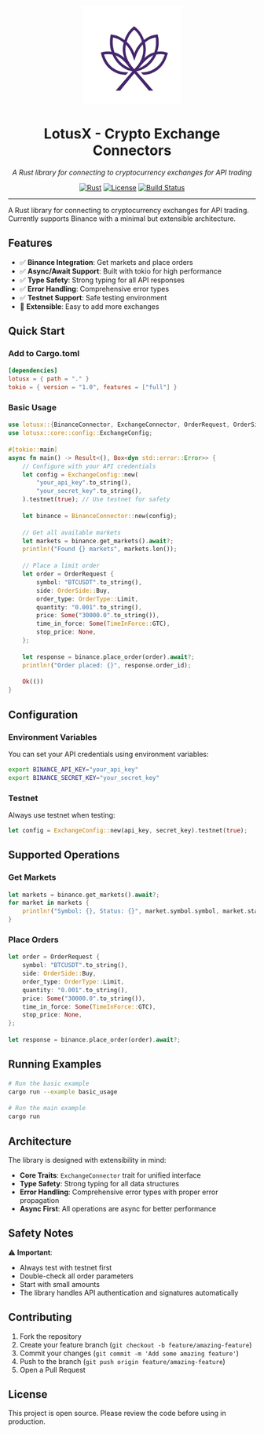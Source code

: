 <div align="center">
  <img src="assets/images/lotusx_logo.png" alt="LotusX Logo" width="200" height="200">
  
  # LotusX - Crypto Exchange Connectors
  
  <p><em>A Rust library for connecting to cryptocurrency exchanges for API trading</em></p>
  
  [![Rust](https://img.shields.io/badge/rust-stable-brightgreen.svg)](https://www.rust-lang.org/)
  [![License](https://img.shields.io/badge/license-MIT-blue.svg)](LICENSE)
  [![Build Status](https://img.shields.io/badge/build-passing-brightgreen.svg)](https://github.com/yourusername/lotusx)
  
</div>

---

A Rust library for connecting to cryptocurrency exchanges for API trading. Currently supports Binance with a minimal but extensible architecture.

## Features

- ✅ **Binance Integration**: Get markets and place orders
- ✅ **Async/Await Support**: Built with tokio for high performance
- ✅ **Type Safety**: Strong typing for all API responses
- ✅ **Error Handling**: Comprehensive error types
- ✅ **Testnet Support**: Safe testing environment
- 🔄 **Extensible**: Easy to add more exchanges

## Quick Start

### Add to Cargo.toml

```toml
[dependencies]
lotusx = { path = "." }
tokio = { version = "1.0", features = ["full"] }
```

### Basic Usage

```rust
use lotusx::{BinanceConnector, ExchangeConnector, OrderRequest, OrderSide, OrderType};
use lotusx::core::config::ExchangeConfig;

#[tokio::main]
async fn main() -> Result<(), Box<dyn std::error::Error>> {
    // Configure with your API credentials
    let config = ExchangeConfig::new(
        "your_api_key".to_string(),
        "your_secret_key".to_string(),
    ).testnet(true); // Use testnet for safety

    let binance = BinanceConnector::new(config);

    // Get all available markets
    let markets = binance.get_markets().await?;
    println!("Found {} markets", markets.len());

    // Place a limit order
    let order = OrderRequest {
        symbol: "BTCUSDT".to_string(),
        side: OrderSide::Buy,
        order_type: OrderType::Limit,
        quantity: "0.001".to_string(),
        price: Some("30000.0".to_string()),
        time_in_force: Some(TimeInForce::GTC),
        stop_price: None,
    };

    let response = binance.place_order(order).await?;
    println!("Order placed: {}", response.order_id);

    Ok(())
}
```

## Configuration

### Environment Variables

You can set your API credentials using environment variables:

```bash
export BINANCE_API_KEY="your_api_key"
export BINANCE_SECRET_KEY="your_secret_key"
```

### Testnet

Always use testnet when testing:

```rust
let config = ExchangeConfig::new(api_key, secret_key).testnet(true);
```

## Supported Operations

### Get Markets

```rust
let markets = binance.get_markets().await?;
for market in markets {
    println!("Symbol: {}, Status: {}", market.symbol.symbol, market.status);
}
```

### Place Orders

```rust
let order = OrderRequest {
    symbol: "BTCUSDT".to_string(),
    side: OrderSide::Buy,
    order_type: OrderType::Limit,
    quantity: "0.001".to_string(),
    price: Some("30000.0".to_string()),
    time_in_force: Some(TimeInForce::GTC),
    stop_price: None,
};

let response = binance.place_order(order).await?;
```

## Running Examples

```bash
# Run the basic example
cargo run --example basic_usage

# Run the main example
cargo run
```

## Architecture

The library is designed with extensibility in mind:

- **Core Traits**: `ExchangeConnector` trait for unified interface
- **Type Safety**: Strong typing for all data structures
- **Error Handling**: Comprehensive error types with proper error propagation
- **Async First**: All operations are async for better performance

## Safety Notes

⚠️ **Important**: 
- Always test with testnet first
- Double-check all order parameters
- Start with small amounts
- The library handles API authentication and signatures automatically

## Contributing

1. Fork the repository
2. Create your feature branch (`git checkout -b feature/amazing-feature`)
3. Commit your changes (`git commit -m 'Add some amazing feature'`)
4. Push to the branch (`git push origin feature/amazing-feature`)
5. Open a Pull Request

## License

This project is open source. Please review the code before using in production. 